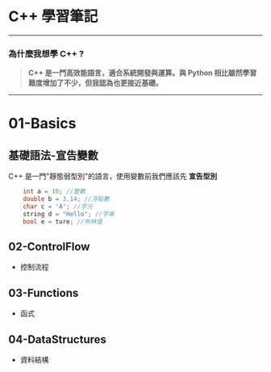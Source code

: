 # C++ 學習筆記
---
  
### 為什麼我想學 C++ ?  
> **C++ 是一門高效能語言，適合系統開發與運算。與 Python 相比雖然學習難度增加了不少，但我認為也更接近基礎。**
  
---
# 01-Basics  
## 基礎語法-宣告變數  
C++ 是一門"靜態弱型別"的語言，使用變數前我們應該先 **宣告型別**  
```cpp
	int a = 10; //整數
	double b = 3.14; //浮點數
	char c = 'A'; //字元
	string d = "Hello"; //字串
	bool e = ture; //布林值
```

## 02-ControlFlow  
- 控制流程  
  
## 03-Functions  
- 函式  
  
## 04-DataStructures  
- 資料結構  
